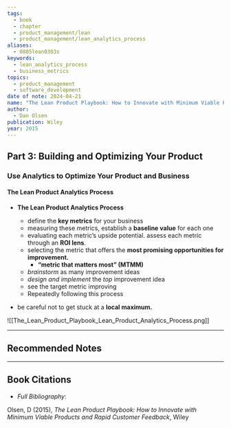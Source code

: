 ```yaml
---
tags:
  - book
  - chapter
  - product_management/lean
  - product_management/lean_analytics_process
aliases:
  - 0805lean0303s
keywords:
  - lean_analytics_process
  - business_metrics
topics:
  - product_management
  - software_development
date of note: 2024-04-21
name: "The Lean Product Playbook: How to Innovate with Minimum Viable Products and Rapid Customer Feedback"
author:
  - Dan Olsen
publication: Wiley
year: 2015
---
```


## Part 3: Building and Optimizing Your Product

### Use Analytics to Optimize Your Product and Business


#### The Lean Product Analytics Process

- **The Lean Product Analytics Process**
	- define the **key metrics** for your business
	- measuring these metrics, establish a **baseline value** for each one
	- evaluating each metric’s upside potential. assess each metric through an **ROI lens**.
	- selecting the metric that offers the **most promising opportunities for improvement.** 
		- **“metric that matters most” (MTMM)**
	- *brainstorm* as many improvement ideas
	- *design and implement* the *top* improvement idea
	- see the target metric improving
	- Repeatedly following this process
	
- be careful not to get stuck at a **local maximum.**


![[The_Lean_Product_Playbook_Lean_Product_Analytics_Process.png]]








-----------
##  Recommended Notes






----------
## Book Citations

- *Full Bibliography*:

Olsen, D (2015), *The Lean Product Playbook: How to Innovate with Minimum Viable Products and Rapid Customer Feedback*, Wiley

